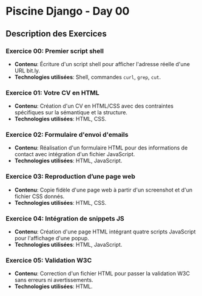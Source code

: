 # Piscine Django - Day 00

## Description des Exercices

### Exercice 00: Premier script shell
- **Contenu**: Écriture d'un script shell pour afficher l'adresse réelle d'une URL bit.ly.
- **Technologies utilisées**: Shell, commandes `curl`, `grep`, `cut`.

### Exercice 01: Votre CV en HTML
- **Contenu**: Création d'un CV en HTML/CSS avec des contraintes spécifiques sur la sémantique et la structure.
- **Technologies utilisées**: HTML, CSS.

### Exercice 02: Formulaire d'envoi d'emails
- **Contenu**: Réalisation d'un formulaire HTML pour des informations de contact avec intégration d'un fichier JavaScript.
- **Technologies utilisées**: HTML, JavaScript.

### Exercice 03: Reproduction d’une page web
- **Contenu**: Copie fidèle d'une page web à partir d'un screenshot et d'un fichier CSS donnés.
- **Technologies utilisées**: HTML, CSS.

### Exercice 04: Intégration de snippets JS
- **Contenu**: Création d'une page HTML intégrant quatre scripts JavaScript pour l'affichage d'une popup.
- **Technologies utilisées**: HTML, JavaScript.

### Exercice 05: Validation W3C
- **Contenu**: Correction d'un fichier HTML pour passer la validation W3C sans erreurs ni avertissements.
- **Technologies utilisées**: HTML.
